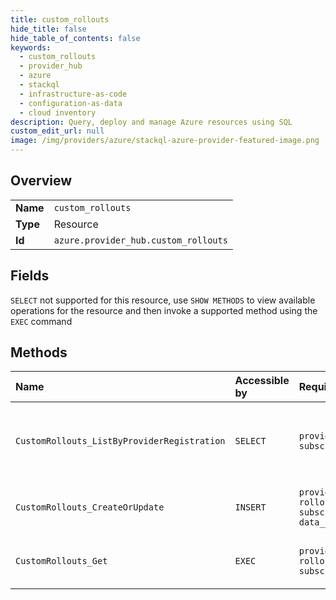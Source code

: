 ```yaml
---
title: custom_rollouts
hide_title: false
hide_table_of_contents: false
keywords:
  - custom_rollouts
  - provider_hub
  - azure    
  - stackql
  - infrastructure-as-code
  - configuration-as-data
  - cloud inventory
description: Query, deploy and manage Azure resources using SQL
custom_edit_url: null
image: /img/providers/azure/stackql-azure-provider-featured-image.png
---
```

  
    

## Overview
<table><tbody>
<tr><td><b>Name</b></td><td><code>custom_rollouts</code></td></tr>
<tr><td><b>Type</b></td><td>Resource</td></tr>
<tr><td><b>Id</b></td><td><code>azure.provider_hub.custom_rollouts</code></td></tr>
</tbody></table>

## Fields
`SELECT` not supported for this resource, use `SHOW METHODS` to view available operations for the resource and then invoke a supported method using the `EXEC` command  
## Methods
| Name | Accessible by | Required Params | Description |
|:-----|:--------------|:----------------|:------------|
| `CustomRollouts_ListByProviderRegistration` | `SELECT` | `providerNamespace, subscriptionId` | Gets the list of the custom rollouts for the given provider. |
| `CustomRollouts_CreateOrUpdate` | `INSERT` | `providerNamespace, rolloutName, subscriptionId, data__properties` | Creates or updates the rollout details. |
| `CustomRollouts_Get` | `EXEC` | `providerNamespace, rolloutName, subscriptionId` | Gets the custom rollout details. |
